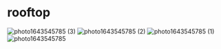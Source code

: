 # rooftop

![photo1643545785 (3)](https://user-images.githubusercontent.com/47297497/151699749-76d683e5-7317-4723-aad0-4c20195ff86d.jpeg)
![photo1643545785 (2)](https://user-images.githubusercontent.com/47297497/151699752-28454797-4391-4862-90e3-26ef7479f9a3.jpeg)
![photo1643545785 (1)](https://user-images.githubusercontent.com/47297497/151699753-204f2e6e-b805-4145-b26e-a2c6ae989d53.jpeg)
![photo1643545785](https://user-images.githubusercontent.com/47297497/151699756-14a16d04-283b-4759-bab0-b75fd05ab7fd.jpeg)
